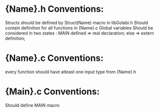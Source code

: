 # {Name}.h Conventions:
Structs should be defined by Struct(Name) macro in libGolabi.h
Should contain definition for all functions in {Name}.c
Global variables Should be considered in two states : MAIN defined ⇒ real declaration; else ⇒ extern definition;


# {Name}.c Conventions:
every function should have atleast one input type from {Name}.h


# {Main}.c Conventions:
Should define MAIN macro